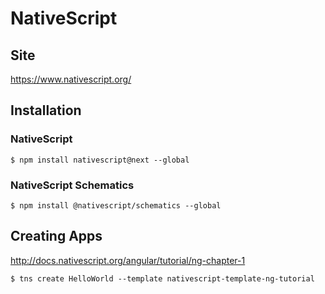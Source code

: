 # NativeScript

## Site

https://www.nativescript.org/

## Installation

### NativeScript

```
$ npm install nativescript@next --global 
```

### NativeScript Schematics

```
$ npm install @nativescript/schematics --global 
```

## Creating Apps

http://docs.nativescript.org/angular/tutorial/ng-chapter-1

```
$ tns create HelloWorld --template nativescript-template-ng-tutorial
```

